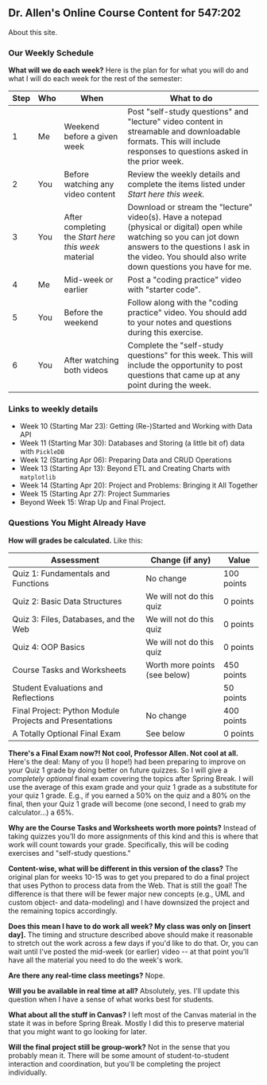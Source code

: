 ## Dr. Allen's Online Course Content for 547:202

About this site.

### Our Weekly Schedule

**What will we do each week?** Here is the plan for for what you will do and what I will do each week for the rest of the semester:

Step | Who | When | What to do
---|---|---|---
1 | Me | Weekend before a given week | Post "self-study questions" and "lecture" video content in streamable and downloadable formats. This will include responses to questions asked in the prior week.
2 | You | Before watching any video content | Review the weekly details and complete the items listed under _Start here this week._
3  | You  | After completing the _Start here this week_ material | Download or stream the "lecture" video(s). Have a notepad (physical or digital) open while watching so you can jot down answers to the questions I ask in the video. You should also write down questions you have for me.
4  | Me  | Mid-week or earlier |  Post a "coding practice" video with "starter code".
5  | You  | Before the weekend | Follow along with the "coding practice" video. You should add to your notes and questions during this exercise.
6  | You  | After watching both videos | Complete the "self-study questions" for this week. This will include the opportunity to post questions that came up at any point during the week.

### Links to weekly details

- Week 10 (Starting Mar 23): Getting (Re-)Started and Working with Data API
- Week 11 (Starting Mar 30): Databases and Storing (a little bit of) data with `PickleDB`
- Week 12 (Starting Apr 06): Preparing Data and CRUD Operations
- Week 13 (Starting Apr 13): Beyond ETL and Creating Charts with `matplotlib`
- Week 14 (Starting Apr 20): Project and Problems: Bringing it All Together
- Week 15 (Starting Apr 27): Project Summaries
- Beyond Week 15: Wrap Up and Final Project.

### Questions You Might Already Have

**How will grades be calculated.** Like this:

Assessment | Change (if any) | Value
---|---|---
Quiz 1: Fundamentals and Functions    | No change                 | 100 points
Quiz 2: Basic Data Structures         | We will not do this quiz  | 0 points
Quiz 3: Files, Databases, and the Web | We will not do this quiz  | 0 points
Quiz 4: OOP Basics                    | We will not do this quiz  | 0 points
Course Tasks and Worksheets           | Worth more points (see below)   | 450 points
Student Evaluations and Reflections   |                           | 50 points
Final Project: Python Module Projects and Presentations | No change | 400 points
A Totally Optional Final Exam  | See below | 0 points

**There's a Final Exam now?! Not cool, Professor Allen. Not cool at all.** Here's the deal: Many of you (I hope!) had been preparing to improve on your Quiz 1 grade by doing better on future quizzes. So I will give a _completely optional_ final exam covering the topics after Spring Break. I will use the average of this exam grade and your quiz 1 grade as a substitute for your quiz 1 grade. E.g., if you earned a 50% on the quiz and a 80% on the final, then your Quiz 1 grade will become (one second, I need to grab my calculator...) a 65%.

**Why are the Course Tasks and Worksheets worth more points?** Instead of taking quizzes you'll do more assignments of this kind and this is where that work will count towards your grade. Specifically, this will be coding exercises and "self-study questions."

**Content-wise, what will be different in this version of the class?** The original plan for weeks 10-15 was to get you prepared to do a final project that uses Python to process data from the Web. That is still the goal! The difference is that there will be fewer major new concepts (e.g., UML and custom object- and data-modeling) and I have downsized the project and the remaining topics accordingly.

**Does this mean I have to do work all week? My class was only on \[insert day\].** The timing and structure described above should make it reasonable to stretch out the work across a few days if you'd like to do that. Or, you can wait until I've posted the mid-week (or earlier) video -- at that point you'll have all the material you need to do the week's work.

**Are there any real-time class meetings?** Nope.

**Will you be available in real time at all?** Absolutely, yes. I'll update this question when I have a sense of what works best for students.

**What about all the stuff in Canvas?** I left most of the Canvas material in the state it was in before Spring Break. Mostly I did this to preserve material that you might want to go looking for later.

**Will the final project still be group-work?** Not in the sense that you probably mean it. There will be some amount of student-to-student interaction and coordination, but you'll be completing the project individually.
